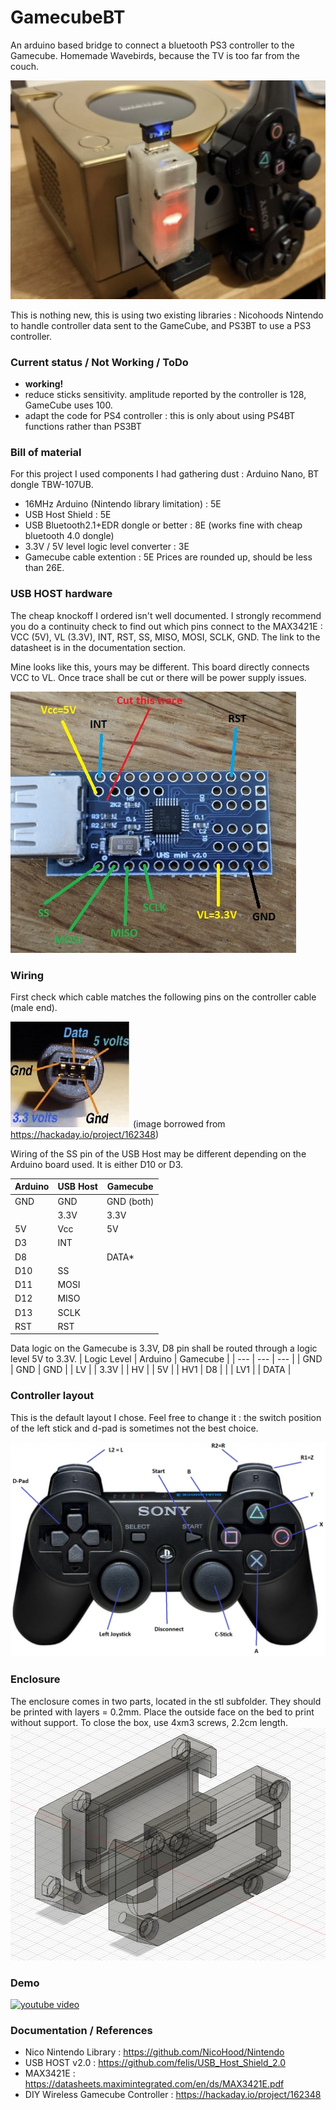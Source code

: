 # GamecubeBT

An arduino based bridge to connect a bluetooth PS3 controller to the Gamecube.
Homemade Wavebirds, because the TV is too far from the couch.

![done](https://github.com/sirjeannot/GamecubeBT/blob/main/gcbt_final.jpg?raw=true)

This is nothing new, this is using two existing libraries : Nicohoods Nintendo to handle controller data sent to the GameCube, and PS3BT to use a PS3 controller.

### Current status / Not Working / ToDo
* **working!**
* reduce sticks sensitivity. amplitude reported by the controller is 128, GameCube uses 100.
* adapt the code for PS4 controller : this is only about using PS4BT functions rather than PS3BT

### Bill of material
For this project I used components I had gathering dust : Arduino Nano, BT dongle TBW-107UB.
* 16MHz Arduino (Nintendo library limitation) : 5E
* USB Host Shield : 5E
* USB Bluetooth2.1+EDR dongle or better : 8E (works fine with cheap bluetooth 4.0 dongle)
* 3.3V / 5V level logic level converter : 3E
* Gamecube cable extention : 5E
Prices are rounded up, should be less than 26E.

### USB HOST hardware
The cheap knockoff I ordered isn't well documented. I strongly recommend you do a continuity check to find out which pins connect to the MAX3421E : VCC (5V), VL (3.3V), INT, RST, SS, MISO, MOSI, SCLK, GND. The link to the datasheet is in the documentation section.

Mine looks like this, yours may be different.
This board directly connects VCC to VL. Once trace shall be cut or there will be power supply issues.

![usb host pinst](https://github.com/sirjeannot/GamecubeBT/blob/main/gcbt_usbhost.jpg?raw=true)

### Wiring
First check which cable matches the following pins on the controller cable (male end).

![gamecube plug pins](https://github.com/sirjeannot/GamecubeBT/blob/main/gcbt_controllerplug.jpg?raw=true) (image borrowed from https://hackaday.io/project/162348)

Wiring of the SS pin of the USB Host may be different depending on the Arduino board used. It is either D10 or D3.

| Arduino | USB Host | Gamecube |
| --- | --- | --- |
| GND | GND | GND (both) |
|  | 3.3V | 3.3V |
| 5V | Vcc | 5V |
| D3 | INT | |
| D8 | | DATA* |
| D10 | SS | |
| D11 | MOSI | |
| D12 | MISO | |
| D13 | SCLK | |
| RST | RST | |

Data logic on the Gamecube is 3.3V, D8 pin shall be routed through a logic level 5V to 3.3V.
| Logic Level | Arduino | Gamecube |
| --- | --- | --- |
| GND | GND | GND |
| LV | | 3.3V |
| HV | | 5V |
| HV1 | D8 | |
| LV1 | | DATA |

### Controller layout
This is the default layout I chose. Feel free to change it : the switch position of the left stick and d-pad is sometimes not the best choice.

![layout](https://github.com/sirjeannot/GamecubeBT/blob/main/gcbt_layout.jpg?raw=true)

### Enclosure

The enclosure comes in two parts, located in the stl subfolder.
They should be printed with layers = 0.2mm. Place the outside face on the bed to print without support. 
To close the box, use 4xm3 screws, 2.2cm length.
![model](https://github.com/sirjeannot/GamecubeBT/blob/main/gcbt_box.jpg?raw=true)

### Demo
[![youtube video](https://img.youtube.com/vi/1kgraJjbjtY/0.jpg)](https://www.youtube.com/embed/1kgraJjbjtY)

### Documentation / References
* Nico Nintendo Library : https://github.com/NicoHood/Nintendo
* USB HOST v2.0 : https://github.com/felis/USB_Host_Shield_2.0
* MAX3421E : https://datasheets.maximintegrated.com/en/ds/MAX3421E.pdf
* DIY Wireless Gamecube Controller : https://hackaday.io/project/162348
